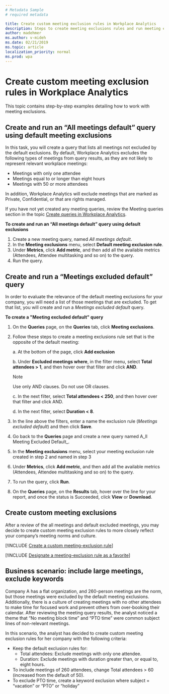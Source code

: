 ```yaml
---
# Metadata Sample
# required metadata

title: Create custom meeting exclusion rules in Workplace Analytics
description: Steps to create meeting exclusions rules and run meeting exclusions queries in Workplace Analytics
author: madehmer
ms.author: v-mideh
ms.date: 02/21/2019
ms.topic: article
localization_priority: normal 
ms.prod: wpa
---
```

# Create custom meeting exclusion rules in Workplace Analytics

<!-- 
TEMPORARILY REMOVING THIS "PLACEHOLDER-TOPIC" NOTE. 26 MARCH 2018. 
VERIFY AND UPDATE THIS CONTENT. 
[[CONTENT NOTE: This is a placeholder topic. Update with new process from FastTrack.]]
CHANGE THIS!
-->

This topic contains step-by-step examples detailing how to work with meeting exclusions.

## Create and run an “All meetings default” query using default meeting exclusions

In this task, you will create a query that lists all meetings not excluded by the default exclusions.
By default, Workplace Analytics excludes the following types of meetings from query results, as they are not likely to represent relevant workplace meetings:

* Meetings with only one attendee
* Meetings equal to or longer than eight hours
* Meetings with 50 or more attendees

In addition, Workplace Analytics will exclude meetings that are marked as Private, Confidential, or that are rights managed.

If you have not yet created any meeting queries, review the Meeting queries section in the topic [Create queries in Workplace Analytics](../Tutorials/Query-basics.md).

**To create and run an “All meetings default” query using default exclusions**

1. Create a new meeting query, named _All meetings default_.
2. In the **Meeting exclusions** menu, select **Default meeting exclusion rule**.
3. Under **Metrics**, click **Add metric**, and then add all the available metrics (Attendees, Attendee multitasking and so on) to the query.
4. Run the query.

## Create and run a “Meetings excluded default” query

In order to evaluate the relevance of the default meeting exclusions for your company, you will need a list of those meetings that are excluded. To get that list, you will create and run a _Meetings excluded default_ query.

**To create a "Meeting excluded default" query**

1. On the **Queries** page, on the **Queries** tab, click **Meeting exclusions**.
2. Follow these steps to create a meeting exclusions rule set that is the opposite of the default meeting:

    a. At the bottom of the page, click **Add exclusion**

    b. Under **Excluded meetings where**, in the filter menu, select **Total attendees > 1**, and then hover over that filter and click **AND**. 
    
    > [!Note] 
    > Use only AND clauses. Do not use OR clauses. 

    c. In the next filter, select **Total attendees < 250**, and then hover over that filter and click AND.

    d. In the next filter, select **Duration < 8**.

3. In the line above the filters, enter a name the exclusion rule (_Meetings excluded default_) and then click **Save**.
4. Go back to the **Queries** page and create a new query named A_ll Meeting Excluded Default_.
5. In the **Meeting exclusions** menu, select your meeting exclusion rule created in step 2 and named in step 3
6. Under **Metrics**, click **Add metric**, and then add all the available metrics (Attendees, Attendee multitasking and so on) to the query.
7. To run the query, click **Run**.
8. On the **Queries** page, on the **Results** tab, hover over the line for your report, and once the status is Succeeded, click **View** or **Download**.

## Create custom meeting exclusions
After a review of the all meetings and default excluded meetings, you may decide to create custom meeting exclusion rules to more closely reflect your company’s meeting norms and culture.

[!INCLUDE [Create a custom meeting-exclusion rule](../Includes/to-create-custom-meeting-exclusion-rule.md)]

[!INCLUDE [Designate a meeting-exclusion rule as a favorite](../Includes/to-designate-meeting-exclusion-rule-as-favorite.md)]

## Business scenario: include large meetings, exclude keywords

Company A has a flat organization, and 260-person meetings are the norm, but those meetings were excluded by the default meeting exclusions. Additionally, there is a culture of creating meetings with no other attendees to make time for focused work and prevent others from over-booking their calendar. After reviewing the meeting query results, the analyst noticed a theme that “No meeting block time” and “PTO time” were common subject lines of non-relevant meetings.

In this scenario, the analyst has decided to create custom meeting exclusion rules for her company with the following criteria:

* Keep the default exclusion rules for:
  * Total attendees: Exclude meetings with only one attendee.
  * Duration: Exclude meetings with duration greater than, or equal to, eight hours.
* To include meetings of 260 attendees, change Total attendees > 60 (increased from the default of 50).
* To exclude PTO time, create a keyword exclusion where subject = “vacation” or “PTO” or “holiday”